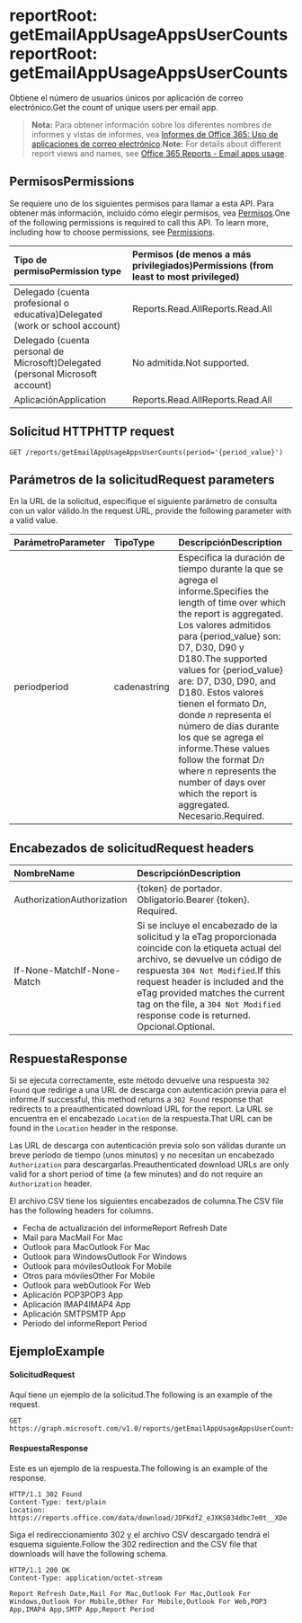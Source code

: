 # <a name="reportroot-getemailappusageappsusercounts"></a><span data-ttu-id="0a5d5-101">reportRoot: getEmailAppUsageAppsUserCounts</span><span class="sxs-lookup"><span data-stu-id="0a5d5-101">reportRoot: getEmailAppUsageAppsUserCounts</span></span>

<span data-ttu-id="0a5d5-102">Obtiene el número de usuarios únicos por aplicación de correo electrónico.</span><span class="sxs-lookup"><span data-stu-id="0a5d5-102">Get the count of unique users per email app.</span></span>

> <span data-ttu-id="0a5d5-103">**Nota:** Para obtener información sobre los diferentes nombres de informes y vistas de informes, vea [Informes de Office 365: Uso de aplicaciones de correo electrónico](https://support.office.com/client/Email-apps-usage-c2ce12a2-934f-4dd4-ba65-49b02be4703d).</span><span class="sxs-lookup"><span data-stu-id="0a5d5-103">**Note:** For details about different report views and names, see [Office 365 Reports - Email apps usage](https://support.office.com/client/Email-apps-usage-c2ce12a2-934f-4dd4-ba65-49b02be4703d).</span></span>

## <a name="permissions"></a><span data-ttu-id="0a5d5-104">Permisos</span><span class="sxs-lookup"><span data-stu-id="0a5d5-104">Permissions</span></span>

<span data-ttu-id="0a5d5-p101">Se requiere uno de los siguientes permisos para llamar a esta API. Para obtener más información, incluido cómo elegir permisos, vea [Permisos](../../../concepts/permissions_reference.md).</span><span class="sxs-lookup"><span data-stu-id="0a5d5-p101">One of the following permissions is required to call this API. To learn more, including how to choose permissions, see [Permissions](../../../concepts/permissions_reference.md).</span></span>

| <span data-ttu-id="0a5d5-107">Tipo de permiso</span><span class="sxs-lookup"><span data-stu-id="0a5d5-107">Permission type</span></span>                        | <span data-ttu-id="0a5d5-108">Permisos (de menos a más privilegiados)</span><span class="sxs-lookup"><span data-stu-id="0a5d5-108">Permissions (from least to most privileged)</span></span> |
| :------------------------------------- | :--------------------------------------- |
| <span data-ttu-id="0a5d5-109">Delegado (cuenta profesional o educativa)</span><span class="sxs-lookup"><span data-stu-id="0a5d5-109">Delegated (work or school account)</span></span>     | <span data-ttu-id="0a5d5-110">Reports.Read.All</span><span class="sxs-lookup"><span data-stu-id="0a5d5-110">Reports.Read.All</span></span>                         |
| <span data-ttu-id="0a5d5-111">Delegado (cuenta personal de Microsoft)</span><span class="sxs-lookup"><span data-stu-id="0a5d5-111">Delegated (personal Microsoft account)</span></span> | <span data-ttu-id="0a5d5-112">No admitida.</span><span class="sxs-lookup"><span data-stu-id="0a5d5-112">Not supported.</span></span>                           |
| <span data-ttu-id="0a5d5-113">Aplicación</span><span class="sxs-lookup"><span data-stu-id="0a5d5-113">Application</span></span>                            | <span data-ttu-id="0a5d5-114">Reports.Read.All</span><span class="sxs-lookup"><span data-stu-id="0a5d5-114">Reports.Read.All</span></span>                         |

## <a name="http-request"></a><span data-ttu-id="0a5d5-115">Solicitud HTTP</span><span class="sxs-lookup"><span data-stu-id="0a5d5-115">HTTP request</span></span>

<!-- { "blockType": "ignored" } --> 

```http
GET /reports/getEmailAppUsageAppsUserCounts(period='{period_value}')
```

## <a name="request-parameters"></a><span data-ttu-id="0a5d5-116">Parámetros de la solicitud</span><span class="sxs-lookup"><span data-stu-id="0a5d5-116">Request parameters</span></span>

<span data-ttu-id="0a5d5-117">En la URL de la solicitud, especifique el siguiente parámetro de consulta con un valor válido.</span><span class="sxs-lookup"><span data-stu-id="0a5d5-117">In the request URL, provide the following parameter with a valid value.</span></span>

| <span data-ttu-id="0a5d5-118">Parámetro</span><span class="sxs-lookup"><span data-stu-id="0a5d5-118">Parameter</span></span> | <span data-ttu-id="0a5d5-119">Tipo</span><span class="sxs-lookup"><span data-stu-id="0a5d5-119">Type</span></span>   | <span data-ttu-id="0a5d5-120">Descripción</span><span class="sxs-lookup"><span data-stu-id="0a5d5-120">Description</span></span>                              |
| :-------- | :----- | :--------------------------------------- |
| <span data-ttu-id="0a5d5-121">period</span><span class="sxs-lookup"><span data-stu-id="0a5d5-121">period</span></span>    | <span data-ttu-id="0a5d5-122">cadena</span><span class="sxs-lookup"><span data-stu-id="0a5d5-122">string</span></span> | <span data-ttu-id="0a5d5-123">Especifica la duración de tiempo durante la que se agrega el informe.</span><span class="sxs-lookup"><span data-stu-id="0a5d5-123">Specifies the length of time over which the report is aggregated.</span></span> <span data-ttu-id="0a5d5-124">Los valores admitidos para {period_value} son: D7, D30, D90 y D180.</span><span class="sxs-lookup"><span data-stu-id="0a5d5-124">The supported values for {period_value} are: D7, D30, D90, and D180.</span></span> <span data-ttu-id="0a5d5-125">Estos valores tienen el formato D*n*, donde *n* representa el número de días durante los que se agrega el informe.</span><span class="sxs-lookup"><span data-stu-id="0a5d5-125">These values follow the format D*n* where *n* represents the number of days over which the report is aggregated.</span></span> <span data-ttu-id="0a5d5-126">Necesario.</span><span class="sxs-lookup"><span data-stu-id="0a5d5-126">Required.</span></span> |

## <a name="request-headers"></a><span data-ttu-id="0a5d5-127">Encabezados de solicitud</span><span class="sxs-lookup"><span data-stu-id="0a5d5-127">Request headers</span></span>

| <span data-ttu-id="0a5d5-128">Nombre</span><span class="sxs-lookup"><span data-stu-id="0a5d5-128">Name</span></span>          | <span data-ttu-id="0a5d5-129">Descripción</span><span class="sxs-lookup"><span data-stu-id="0a5d5-129">Description</span></span>                              |
| :------------ | :--------------------------------------- |
| <span data-ttu-id="0a5d5-130">Authorization</span><span class="sxs-lookup"><span data-stu-id="0a5d5-130">Authorization</span></span> | <span data-ttu-id="0a5d5-p103">{token} de portador. Obligatorio.</span><span class="sxs-lookup"><span data-stu-id="0a5d5-p103">Bearer {token}. Required.</span></span>                |
| <span data-ttu-id="0a5d5-133">If-None-Match</span><span class="sxs-lookup"><span data-stu-id="0a5d5-133">If-None-Match</span></span> | <span data-ttu-id="0a5d5-134">Si se incluye el encabezado de la solicitud y la eTag proporcionada coincide con la etiqueta actual del archivo, se devuelve un código de respuesta `304 Not Modified`.</span><span class="sxs-lookup"><span data-stu-id="0a5d5-134">If this request header is included and the eTag provided matches the current tag on the file, a `304 Not Modified` response code is returned.</span></span> <span data-ttu-id="0a5d5-135">Opcional.</span><span class="sxs-lookup"><span data-stu-id="0a5d5-135">Optional.</span></span> |

## <a name="response"></a><span data-ttu-id="0a5d5-136">Respuesta</span><span class="sxs-lookup"><span data-stu-id="0a5d5-136">Response</span></span>

<span data-ttu-id="0a5d5-137">Si se ejecuta correctamente, este método devuelve una respuesta `302 Found` que redirige a una URL de descarga con autenticación previa para el informe.</span><span class="sxs-lookup"><span data-stu-id="0a5d5-137">If successful, this method returns a `302 Found` response that redirects to a preauthenticated download URL for the report.</span></span> <span data-ttu-id="0a5d5-138">La URL se encuentra en el encabezado `Location` de la respuesta.</span><span class="sxs-lookup"><span data-stu-id="0a5d5-138">That URL can be found in the `Location` header in the response.</span></span>

<span data-ttu-id="0a5d5-139">Las URL de descarga con autenticación previa solo son válidas durante un breve período de tiempo (unos minutos) y no necesitan un encabezado `Authorization` para descargarlas.</span><span class="sxs-lookup"><span data-stu-id="0a5d5-139">Preauthenticated download URLs are only valid for a short period of time (a few minutes) and do not require an `Authorization` header.</span></span>

<span data-ttu-id="0a5d5-140">El archivo CSV tiene los siguientes encabezados de columna.</span><span class="sxs-lookup"><span data-stu-id="0a5d5-140">The CSV file has the following headers for columns.</span></span>

- <span data-ttu-id="0a5d5-141">Fecha de actualización del informe</span><span class="sxs-lookup"><span data-stu-id="0a5d5-141">Report Refresh Date</span></span>
- <span data-ttu-id="0a5d5-142">Mail para Mac</span><span class="sxs-lookup"><span data-stu-id="0a5d5-142">Mail For Mac</span></span>
- <span data-ttu-id="0a5d5-143">Outlook para Mac</span><span class="sxs-lookup"><span data-stu-id="0a5d5-143">Outlook For Mac</span></span>
- <span data-ttu-id="0a5d5-144">Outlook para Windows</span><span class="sxs-lookup"><span data-stu-id="0a5d5-144">Outlook For Windows</span></span>
- <span data-ttu-id="0a5d5-145">Outlook para móviles</span><span class="sxs-lookup"><span data-stu-id="0a5d5-145">Outlook For Mobile</span></span>
- <span data-ttu-id="0a5d5-146">Otros para móviles</span><span class="sxs-lookup"><span data-stu-id="0a5d5-146">Other For Mobile</span></span>
- <span data-ttu-id="0a5d5-147">Outlook para web</span><span class="sxs-lookup"><span data-stu-id="0a5d5-147">Outlook For Web</span></span>
- <span data-ttu-id="0a5d5-148">Aplicación POP3</span><span class="sxs-lookup"><span data-stu-id="0a5d5-148">POP3 App</span></span>
- <span data-ttu-id="0a5d5-149">Aplicación IMAP4</span><span class="sxs-lookup"><span data-stu-id="0a5d5-149">IMAP4 App</span></span>
- <span data-ttu-id="0a5d5-150">Aplicación SMTP</span><span class="sxs-lookup"><span data-stu-id="0a5d5-150">SMTP App</span></span>
- <span data-ttu-id="0a5d5-151">Período del informe</span><span class="sxs-lookup"><span data-stu-id="0a5d5-151">Report Period</span></span>

## <a name="example"></a><span data-ttu-id="0a5d5-152">Ejemplo</span><span class="sxs-lookup"><span data-stu-id="0a5d5-152">Example</span></span>

#### <a name="request"></a><span data-ttu-id="0a5d5-153">Solicitud</span><span class="sxs-lookup"><span data-stu-id="0a5d5-153">Request</span></span>

<span data-ttu-id="0a5d5-154">Aquí tiene un ejemplo de la solicitud.</span><span class="sxs-lookup"><span data-stu-id="0a5d5-154">The following is an example of the request.</span></span>

<!--{
  "blockType": "request",
  "isComposable": true,
  "name": "reportroot_getemailappusageappsusercounts"
}-->

```http
GET https://graph.microsoft.com/v1.0/reports/getEmailAppUsageAppsUserCounts(period='D7')
```

#### <a name="response"></a><span data-ttu-id="0a5d5-155">Respuesta</span><span class="sxs-lookup"><span data-stu-id="0a5d5-155">Response</span></span>

<span data-ttu-id="0a5d5-156">Este es un ejemplo de la respuesta.</span><span class="sxs-lookup"><span data-stu-id="0a5d5-156">The following is an example of the response.</span></span>

<!-- {
  "blockType": "response",
  "truncated": true,
  "@odata.type": "microsoft.graph.report"
} -->

```http
HTTP/1.1 302 Found
Content-Type: text/plain
Location: https://reports.office.com/data/download/JDFKdf2_eJXKS034dbc7e0t__XDe
```

<span data-ttu-id="0a5d5-157">Siga el redireccionamiento 302 y el archivo CSV descargado tendrá el esquema siguiente.</span><span class="sxs-lookup"><span data-stu-id="0a5d5-157">Follow the 302 redirection and the CSV file that downloads will have the following schema.</span></span>

<!-- { "blockType": "ignored" } --> 

```http
HTTP/1.1 200 OK
Content-Type: application/octet-stream

Report Refresh Date,Mail For Mac,Outlook For Mac,Outlook For Windows,Outlook For Mobile,Other For Mobile,Outlook For Web,POP3 App,IMAP4 App,SMTP App,Report Period
```
